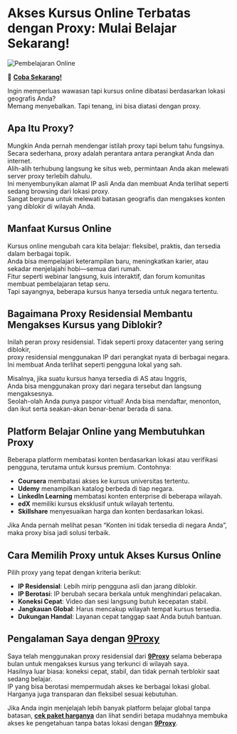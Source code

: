 # Akses Kursus Online Terbatas dengan Proxy: Mulai Belajar Sekarang!  

![Pembelajaran Online](https://aisdev.nurulfikri.ac.id/img/articles/items/pembelajaran-online-stt-terpadu-nurul-fikri-selama-pandemi-covid-19.jpg)

🌱 [**Coba Sekarang!**](https://9proxyofficial.short.gy/github-pricing-nathan275)

Ingin memperluas wawasan tapi kursus online dibatasi berdasarkan lokasi geografis Anda?  
Memang menyebalkan. Tapi tenang, ini bisa diatasi dengan proxy.

## Apa Itu Proxy?

Mungkin Anda pernah mendengar istilah proxy tapi belum tahu fungsinya.  
Secara sederhana, proxy adalah perantara antara perangkat Anda dan internet.  
Alih-alih terhubung langsung ke situs web, permintaan Anda akan melewati server proxy terlebih dahulu.  
Ini menyembunyikan alamat IP asli Anda dan membuat Anda terlihat seperti sedang browsing dari lokasi proxy.  
Sangat berguna untuk melewati batasan geografis dan mengakses konten yang diblokir di wilayah Anda.

## Manfaat Kursus Online

Kursus online mengubah cara kita belajar: fleksibel, praktis, dan tersedia dalam berbagai topik.  
Anda bisa mempelajari keterampilan baru, meningkatkan karier, atau sekadar menjelajahi hobi—semua dari rumah.  
Fitur seperti webinar langsung, kuis interaktif, dan forum komunitas membuat pembelajaran tetap seru.  
Tapi sayangnya, beberapa kursus hanya tersedia untuk negara tertentu.

## Bagaimana Proxy Residensial Membantu Mengakses Kursus yang Diblokir?

Inilah peran proxy residensial. Tidak seperti proxy datacenter yang sering diblokir,  
proxy residensial menggunakan IP dari perangkat nyata di berbagai negara.  
Ini membuat Anda terlihat seperti pengguna lokal yang sah.

Misalnya, jika suatu kursus hanya tersedia di AS atau Inggris,  
Anda bisa menggunakan proxy dari negara tersebut dan langsung mengaksesnya.  
Seolah-olah Anda punya paspor virtual! Anda bisa mendaftar, menonton, dan ikut serta seakan-akan benar-benar berada di sana.

## Platform Belajar Online yang Membutuhkan Proxy

Beberapa platform membatasi konten berdasarkan lokasi atau verifikasi pengguna, terutama untuk kursus premium. Contohnya:

- **Coursera** membatasi akses ke kursus universitas tertentu.  
- **Udemy** menampilkan katalog berbeda di tiap negara.  
- **LinkedIn Learning** membatasi konten enterprise di beberapa wilayah.  
- **edX** memiliki kursus eksklusif untuk wilayah tertentu.  
- **Skillshare** menyesuaikan harga dan konten berdasarkan lokasi.  

Jika Anda pernah melihat pesan “Konten ini tidak tersedia di negara Anda”, maka proxy bisa jadi solusi terbaik.

## Cara Memilih Proxy untuk Akses Kursus Online

Pilih proxy yang tepat dengan kriteria berikut:

- **IP Residensial**: Lebih mirip pengguna asli dan jarang diblokir.  
- **IP Berotasi**: IP berubah secara berkala untuk menghindari pelacakan.  
- **Koneksi Cepat**: Video dan sesi langsung butuh kecepatan stabil.  
- **Jangkauan Global**: Harus mencakup wilayah tempat kursus tersedia.  
- **Dukungan Handal**: Layanan cepat tanggap saat Anda butuh bantuan.  

## Pengalaman Saya dengan [9Proxy](https://9proxyofficial.short.gy/github-homepage-nathan275)

Saya telah menggunakan proxy residensial dari [**9Proxy**](https://9proxyofficial.short.gy/github-homepage-nathan275) selama beberapa bulan untuk mengakses kursus yang terkunci di wilayah saya.  
Hasilnya luar biasa: koneksi cepat, stabil, dan tidak pernah terblokir saat sedang belajar.  
IP yang bisa berotasi mempermudah akses ke berbagai lokasi global.  
Harganya juga transparan dan fleksibel sesuai kebutuhan.

Jika Anda ingin menjelajah lebih banyak platform belajar global tanpa batasan, [**cek paket harganya**](https://9proxyofficial.short.gy/github-pricing-nathan275) dan lihat sendiri betapa mudahnya membuka akses ke pengetahuan tanpa batas lokasi dengan [**9Proxy**](https://9proxyofficial.short.gy/github-homepage-nathan275).
